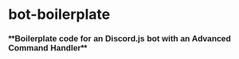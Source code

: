 # bot-boilerplate
<h3 style="font-family: Arial;">**Boilerplate code for an Discord.js bot with an Advanced Command Handler**</h3>